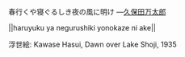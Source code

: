 春行くや寝ぐるしき夜の風に明け
—[久保田万太郎 ](https://ja.wikipedia.org/wiki/久保田万太郎 )

||haruyuku ya negurushiki yonokaze ni ake||

浮世絵: Kawase Hasui, Dawn over Lake Shoji, 1935